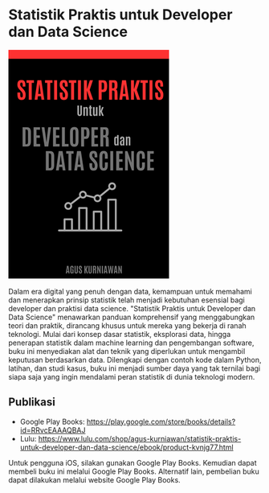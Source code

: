 # Statistik Praktis untuk Developer dan Data Science

<img src="images/thumbnail.png"  width="320">

Dalam era digital yang penuh dengan data, kemampuan untuk memahami dan menerapkan prinsip statistik telah menjadi kebutuhan esensial bagi developer dan praktisi data science. "Statistik Praktis untuk Developer dan Data Science" menawarkan panduan komprehensif yang menggabungkan teori dan praktik, dirancang khusus untuk mereka yang bekerja di ranah teknologi. Mulai dari konsep dasar statistik, eksplorasi data, hingga penerapan statistik dalam machine learning dan pengembangan software, buku ini menyediakan alat dan teknik yang diperlukan untuk mengambil keputusan berdasarkan data. Dilengkapi dengan contoh kode dalam Python, latihan, dan studi kasus, buku ini menjadi sumber daya yang tak ternilai bagi siapa saja yang ingin mendalami peran statistik di dunia teknologi modern.

## Publikasi

* Google Play Books: https://play.google.com/store/books/details?id=RRvcEAAAQBAJ 
* Lulu: https://www.lulu.com/shop/agus-kurniawan/statistik-praktis-untuk-developer-dan-data-science/ebook/product-kvnjg77.html  

Untuk pengguna iOS, silakan gunakan Google Play Books. Kemudian dapat membeli buku ini melalui Google Play Books. Alternatif lain, pembelian buku dapat dilakukan melalui website Google Play Books.